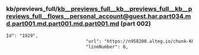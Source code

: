 ### kb/previews_full/kb__previews_full__kb__previews_full__kb__previews_full__flows__personal_account@guest.har.part034.md.part001.md.part001.md.part001.md (part 002)

```md
Id": "1929",
                              "url": "https://n958200.alteg.io/chunk-KO722YSM.js",
                              "lineNumber": 0,
 
```

```
